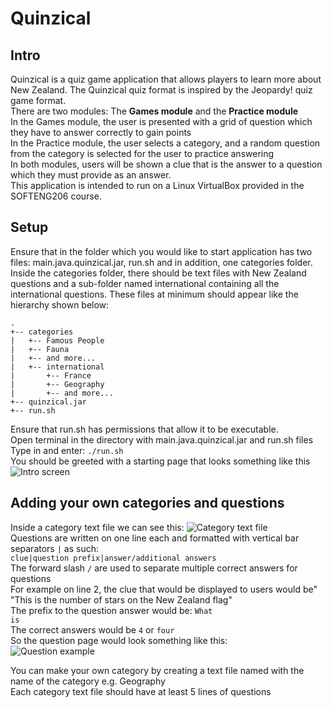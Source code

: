 # Quinzical

## Intro
Quinzical is a quiz game application that allows players to learn more about New Zealand. The Quinzical quiz format is inspired by the Jeopardy! quiz game format.<br>
There are two modules: The <b>Games module</b> and the <b>Practice module</b> <br>
In the Games module, the user is presented with a grid of question which they have to answer correctly to gain points<br>
In the Practice module, the user selects a category, and a random question from the category is selected for the user to practice answering<br>
In both modules, users will be shown a clue that is the answer to a question which they must provide as an answer. <br>
This application is intended to run on a Linux VirtualBox provided in the SOFTENG206 course.

## Setup
Ensure that in the folder which you would like to start application has two files: main.java.quinzical.jar, run.sh and in addition, one categories folder. Inside the categories folder, there should be text files with New Zealand questions and a sub-folder named international containing all the international questions. These files at minimum should appear like the hierarchy shown below:
```
.
+-- categories
|   +-- Famous People
|   +-- Fauna
|   +-- and more...
|   +-- international
|       +-- France
|       +-- Geography
|       +-- and more...
+-- quinzical.jar
+-- run.sh
```
Ensure that run.sh has permissions that allow it to be executable.<br>
Open terminal in the directory with main.java.quinzical.jar and run.sh files<br>
Type in and enter:
<code>./run.sh</code><br>
You should be greeted with a starting page that looks something like this<br>
![Intro screen](https://cdn.discordapp.com/attachments/692707366897975376/769509639703625758/unknown.png)

## Adding your own categories and questions
Inside a category text file we can see this:
![Category text file](https://cdn.discordapp.com/attachments/692707366897975376/767345277530406912/unknown.png)<br>
Questions are written on one line each and formatted with vertical bar separators <code>|</code> as such:<br>
<code>clue|question prefix|answer/additional answers</code><br>
The forward slash <code>/</code> are used to separate multiple correct answers for questions<br>
For example on line 2, the clue that would be displayed to users would be" "This is the number of stars on the New Zealand flag"<br>
The prefix to the question answer would be: <code>What is</code><br>
The correct answers would be <code>4</code> or <code>four</code><br>
So the question page would look something like this: <br>
![Question example](https://cdn.discordapp.com/attachments/692707366897975376/769510468867457044/unknown.png)
<p> You can make your own category by creating a text file named with the name of the category e.g. Geography<br>
Each category text file should have at least 5 lines of questions

  
